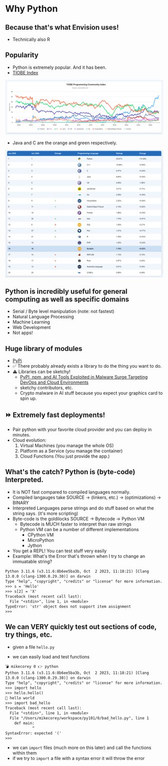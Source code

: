 # Why Python

## Because that's what Envision uses!
- Technically also R

## Popularity
- Python is extremely popular.  And it has been.
- [TIOBE Index](https://www.tiobe.com/tiobe-index/)

![alt text](../assets/0_py_pop.png)

- Java and C are the orange and green respectively.

![alt text](../assets/0_tiobe_2025.png)


## Python is incredibly useful for general computing as well as specific domains
- Serial / Byte level manipulation (note: not fastest)
- Natural Language Processing
- Machine Learning
- Web Development
- Not apps!

## Huge library of modules
- [PyPi](https://pypi.org/)
- ✅ There probably already exists a library to do the thing you want to do.
- ⚠️ Libraries can be sketchy!
    - [PyPI, npm, and AI Tools Exploited in Malware Surge Targeting DevOps and Cloud Environments](https://thehackernews.com/2025/06/malicious-pypi-package-masquerades-as.html)
    - sketchy contributors, etc.
    - Crypto malware in AI stuff because you expect your graphics card to spin up.

## ⏩ Extremely fast deployments!
- Pair python with your favorite cloud provider and you can deploy in minutes.
- Cloud evolution:
    1. Virtual Machines (you manage the whole OS)
    2. Platform as a Service (you manage the container)
    3. Cloud Functions (You just provide the app.)

## What's the catch? Python is (byte-code) **Interpreted**.
- It is NOT fast compared to compiled languages normally.
- Compiled langauges take SOURCE → (linkers, etc.) → (optimizations) → BINARY
- Interpreted Languages parse strings and do stuff based on what the string says.  (it's more scripting)
- Byte-code is the goldilocks SOURCE → Bytecode → Python VM
    - Bytecode is MUCH faster to interpret than raw strings
    - Python VM can be a number of different implementations
        - CPython VM
        - MicroPython
        - Jython
- You get a REPL! You can test stuff very easily
- Example: What's the Error that's thrown when I try to change an immuatable string?

```
Python 3.11.6 (v3.11.6:8b6ee5ba3b, Oct  2 2023, 11:18:21) [Clang 13.0.0 (clang-1300.0.29.30)] on darwin
Type "help", "copyright", "credits" or "license" for more information.
>>> s = 'Hello'
>>> s[2] = 'X'
Traceback (most recent call last):
  File "<stdin>", line 1, in <module>
TypeError: 'str' object does not support item assignment
>>> 
```

## We can VERY quickly test out sections of code, try things, etc.

- given a file `hello.py`

- we can easily load and test functions

```
💣 mikecorey 0 👉 python
Python 3.11.6 (v3.11.6:8b6ee5ba3b, Oct  2 2023, 11:18:21) [Clang 13.0.0 (clang-1300.0.29.30)] on darwin
Type "help", "copyright", "credits" or "license" for more information.
>>> import hello
>>> hello.hello()
👋 hello world
>>> import bad_hello
Traceback (most recent call last):
  File "<stdin>", line 1, in <module>
  File "/Users/mikecorey/workspace/py101/0/bad_hello.py", line 1
    def main:
            ^
SyntaxError: expected '('
>>> 
```

- we can `import` files (much more on this later) and call the functions within them
- if we try to `import` a file with a syntax error it will throw the error

